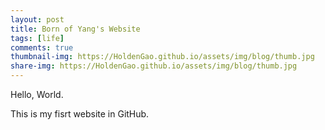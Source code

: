 ```yaml
---
layout: post
title: Born of Yang's Website
tags: [life]
comments: true
thumbnail-img: https://HoldenGao.github.io/assets/img/blog/thumb.jpg
share-img: https://HoldenGao.github.io/assets/img/blog/thumb.jpg
---
```


Hello, World.

This is my fisrt website in GitHub.
